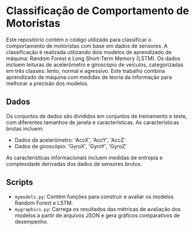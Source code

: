 # Classificação de Comportamento de Motoristas

Este repositório contém o código utilizado para classificar o comportamento de motoristas com base em dados de sensores. A classificação é realizada utilizando dois modelos de aprendizado de máquina: Random Forest e Long Short-Term Memory (LSTM). Os dados incluem leituras de acelerômetro e giroscópio de veículos, categorizadas em três classes: lento, normal e agressivo. Este trabalho combina aprendizado de máquina com medidas de teoria da informação para melhorar a precisão dos modelos.

## Dados

Os conjuntos de dados são divididos em conjuntos de treinamento e teste, com diferentes tamanhos de janela e características. As características brutas incluem:

- Dados de acelerômetro: 'AccX', 'AccY', 'AccZ'
- Dados de giroscópio: 'GyroX', 'GyroY', 'GyroZ'

As características informacionais incluem medidas de entropia e complexidade derivadas dos dados de sensores brutos.

## Scripts

- `mymodels.py`: Contém funções para construir e avaliar os modelos Random Forest e LSTM.
- `mygraphics.py`: Carrega os resultados das métricas de avaliação dos modelos a partir de arquivos JSON e gera gráficos comparativos de desempenho.
